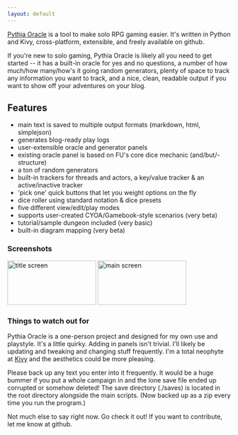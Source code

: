 ```yaml
---
layout: default
---
```


[Pythia Oracle](https://github.com/exposit/pythia-oracle) is a tool to make solo RPG gaming easier. It's written in Python and Kivy, cross-platform, extensible, and freely available on github.

If you're new to solo gaming, Pythia Oracle is likely all you need to get started -- it has a built-in oracle for yes and no questions, a number of how much/how many/how's it going random generators, plenty of space to track any information you want to track, and a nice, clean, readable output if you want to show off your adventures on your blog.

## Features

* main text is saved to multiple output formats (markdown, html, simplejson)
* generates blog-ready play logs
* user-extensible oracle and generator panels
* existing oracle panel is based on FU's core dice mechanic (and/but/- structure)
* a ton of random generators
* built-in trackers for threads and actors, a key/value tracker & an active/inactive tracker
* 'pick one' quick buttons that let you weight options on the fly
* dice roller using standard notation & dice presets
* five different view/edit/play modes
* supports user-created CYOA/Gamebook-style scenarios (very beta)
* tutorial/sample dungeon included (very basic)
* built-in diagram mapping (very beta)

### Screenshots

<a href="{{site.baseurl}}img/screenshot1.png"><img src="{{site.baseurl}}img/screenshot1.png" alt="title screen" height="100" width="200"></a>
<a href="{{site.baseurl}}img/screenshot2.png"><img src="{{site.baseurl}}img/screenshot2.png" alt="main screen" height="100" width="200"></a>

### Things to watch out for

Pythia Oracle is a one-person project and designed for my own use and playstyle. It's a little quirky. Adding in panels isn't trivial. I'll likely be updating and tweaking and changing stuff frequently. I'm a total neophyte at [Kivy](https://kivy.org/#home) and the aesthetics could be more pleasing.

Please back up any text you enter into it frequently. It would be a huge bummer if you put a whole campaign in and the lone save file ended up corrupted or somehow deleted! The save directory (./saves) is located in the root directory alongside the main scripts. (Now backed up as a zip every time you run the program.)

Not much else to say right now. Go check it out! If you want to contribute, let me know at github.
